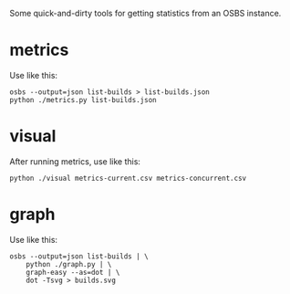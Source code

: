 Some quick-and-dirty tools for getting statistics from an OSBS
instance.

metrics
=======

Use like this:

```
osbs --output=json list-builds > list-builds.json
python ./metrics.py list-builds.json
```

visual
======

After running metrics, use like this:

```
python ./visual metrics-current.csv metrics-concurrent.csv
```

graph
=====

Use like this:

```
osbs --output=json list-builds | \
    python ./graph.py | \
    graph-easy --as=dot | \
    dot -Tsvg > builds.svg
```
